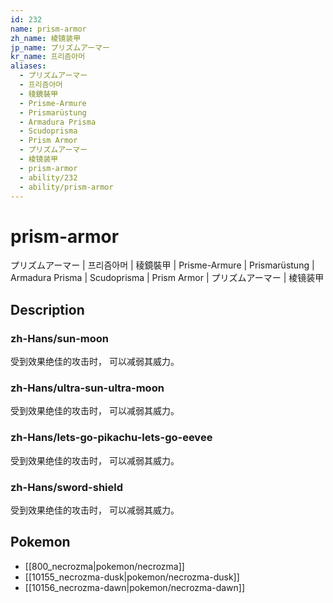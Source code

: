 ```yaml
---
id: 232
name: prism-armor
zh_name: 棱镜装甲
jp_name: プリズムアーマー
kr_name: 프리즘아머
aliases:
  - プリズムアーマー
  - 프리즘아머
  - 稜鏡裝甲
  - Prisme-Armure
  - Prismarüstung
  - Armadura Prisma
  - Scudoprisma
  - Prism Armor
  - プリズムアーマー
  - 棱镜装甲
  - prism-armor
  - ability/232
  - ability/prism-armor
---
```

# prism-armor

プリズムアーマー | 프리즘아머 | 稜鏡裝甲 | Prisme-Armure | Prismarüstung | Armadura Prisma | Scudoprisma | Prism Armor | プリズムアーマー | 棱镜装甲

## Description

### zh-Hans/sun-moon

受到效果绝佳的攻击时，
可以减弱其威力。

### zh-Hans/ultra-sun-ultra-moon

受到效果绝佳的攻击时，
可以减弱其威力。

### zh-Hans/lets-go-pikachu-lets-go-eevee

受到效果绝佳的攻击时，
可以减弱其威力。

### zh-Hans/sword-shield

受到效果绝佳的攻击时，
可以减弱其威力。

## Pokemon

- [[800_necrozma|pokemon/necrozma]]
- [[10155_necrozma-dusk|pokemon/necrozma-dusk]]
- [[10156_necrozma-dawn|pokemon/necrozma-dawn]]

